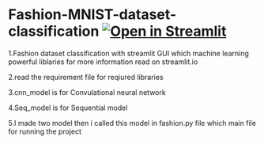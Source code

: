 # Fashion-MNIST-dataset-classification [![Open in Streamlit](https://static.streamlit.io/badges/streamlit_badge_black_white.svg)](https://share.streamlit.io/sandeep-yadav2/fashion-mnist-dataset-classification/main/fashion.py)
1.Fashion  dataset classification with streamlit GUI which machine learning powerful liblaries for more information read on streamlit.io


2.read the requirement file for reqiured  libraries


3.cnn_model is for Convulational neural network


4.Seq_model is for Sequential model


5.I made two model then i called this model in fashion.py file which main file for running the project



